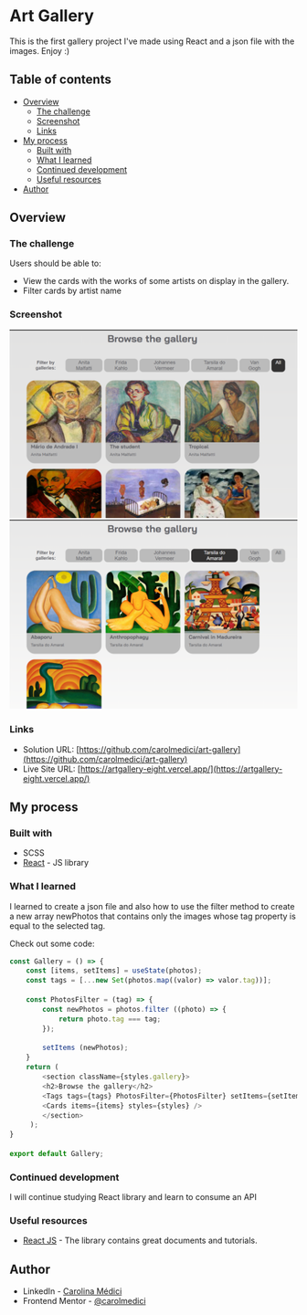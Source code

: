 # Art Gallery

This is the first gallery project I've made using React and a json file with the images. Enjoy :)

## Table of contents

- [Overview](#overview)
  - [The challenge](#the-challenge)
  - [Screenshot](#screenshot)
  - [Links](#links)
- [My process](#my-process)
  - [Built with](#built-with)
  - [What I learned](#what-i-learned)
  - [Continued development](#continued-development)
  - [Useful resources](#useful-resources)
- [Author](#author)



## Overview

### The challenge

Users should be able to:

- View the cards with the works of some artists on display in the gallery.
- Filter cards by artist name

### Screenshot

![](https://github.com/carolmedici/art-gallery/blob/main/public/src/Images/print2.png)
![](https://github.com/carolmedici/art-gallery/blob/main/public/src/Images/print.png)

### Links

- Solution URL: [https://github.com/carolmedici/art-gallery](https://github.com/carolmedici/art-gallery)
- Live Site URL: [https://artgallery-eight.vercel.app/](https://artgallery-eight.vercel.app/)

## My process

### Built with

- SCSS 
- [React](https://reactjs.org/) - JS library


### What I learned

I learned to create a json file and also how to use the filter method to create a new array newPhotos that contains only the images whose tag property is equal to the selected tag.

Check out some code: 



```js
const Gallery = () => {
    const [items, setItems] = useState(photos);
    const tags = [...new Set(photos.map((valor) => valor.tag))];
    
    const PhotosFilter = (tag) => {
        const newPhotos = photos.filter ((photo) => {
            return photo.tag === tag;
        });

        setItems (newPhotos);
    }
    return ( 
        <section className={styles.gallery}>
        <h2>Browse the gallery</h2>
        <Tags tags={tags} PhotosFilter={PhotosFilter} setItems={setItems}/>
        <Cards items={items} styles={styles} />
        </section>
     );
}
 
export default Gallery;
```


### Continued development

I will continue studying React library and learn to consume an API

### Useful resources

- [React JS](https://legacy.reactjs.org/) - The library contains great documents and tutorials.


## Author

- LinkedIn - [Carolina Médici](https://www.linkedin.com/in/carolina-medici/)
- Frontend Mentor - [@carolmedici](https://www.frontendmentor.io/profile/carolmedici)




